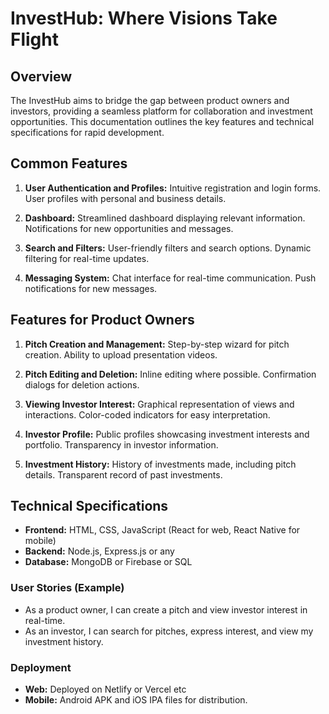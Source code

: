 # InvestHub: Where Visions Take Flight

## Overview

The InvestHub aims to bridge the gap between product owners and investors, providing a seamless platform for collaboration and investment opportunities. This documentation outlines the key features and technical specifications for rapid development.

## Common Features

1. **User Authentication and Profiles:**
   Intuitive registration and login forms.
   User profiles with personal and business details.

1. **Dashboard:**
   Streamlined dashboard displaying relevant information.
   Notifications for new opportunities and messages.
1. **Search and Filters:**
   User-friendly filters and search options.
   Dynamic filtering for real-time updates.
1. **Messaging System:**
   Chat interface for real-time communication.
   Push notifications for new messages.

## Features for Product Owners

1. **Pitch Creation and Management:**
   Step-by-step wizard for pitch creation.
   Ability to upload presentation videos.

1. **Pitch Editing and Deletion:**
   Inline editing where possible.
   Confirmation dialogs for deletion actions.

1. **Viewing Investor Interest:**
   Graphical representation of views and interactions.
   Color-coded indicators for easy interpretation.
1. **Investor Profile:**
   Public profiles showcasing investment interests and portfolio.
   Transparency in investor information.
1. **Investment History:**
   History of investments made, including pitch details.
   Transparent record of past investments.

## Technical Specifications

- **Frontend:** HTML, CSS, JavaScript (React for web, React Native for mobile)
- **Backend:** Node.js, Express.js or any
- **Database:** MongoDB or Firebase or SQL

### User Stories (Example)

- As a product owner, I can create a pitch and view investor interest in real-time.
- As an investor, I can search for pitches, express interest, and view my investment history.

### Deployment

- **Web:** Deployed on Netlify or Vercel etc
- **Mobile:** Android APK and iOS IPA files for distribution.
